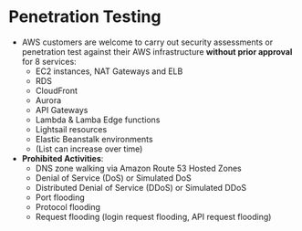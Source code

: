 # Penetration Testing

- AWS customers are welcome to carry out security assessments or penetration test against their AWS infrastructure **without prior approval** for 8 services:
    - EC2 instances, NAT Gateways and ELB
    - RDS
    - CloudFront
    - Aurora
    - API Gateways
    - Lambda & Lamba Edge functions
    - Lightsail resources
    - Elastic Beanstalk environments
    - (List can increase over time)
- **Prohibited Activities**:
    - DNS zone walking via Amazon Route 53 Hosted Zones
    - Denial of Service (DoS) or Simulated DoS
    - Distributed Denial of Service (DDoS) or Simulated DDoS
    - Port flooding
    - Protocol flooding
    - Request flooding (login request flooding, API request flooding)